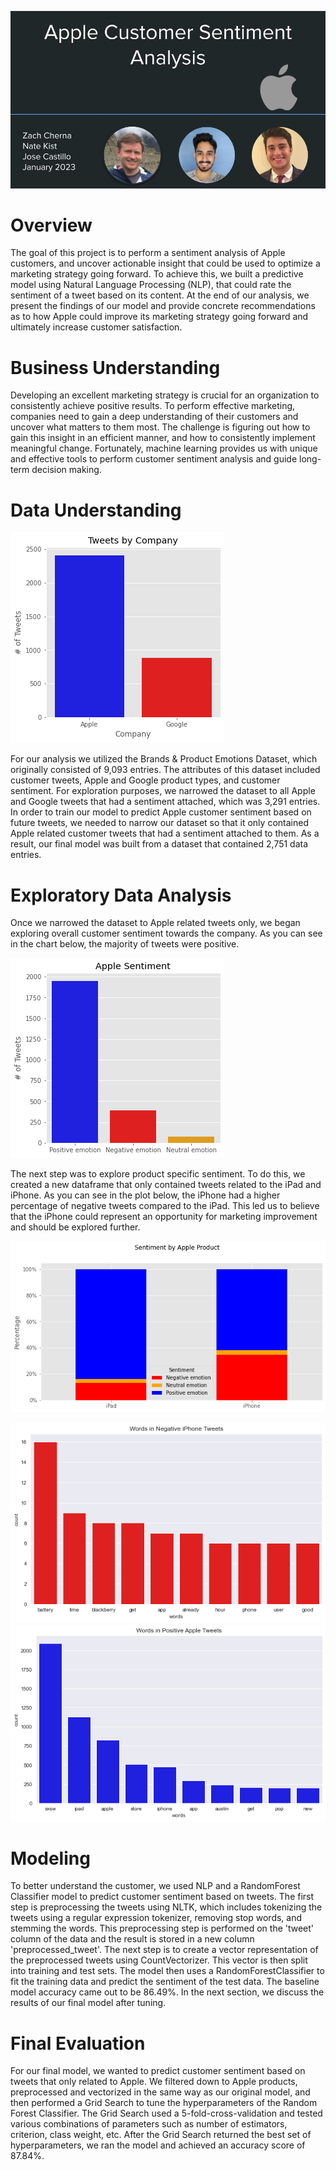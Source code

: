 
![header](./images/slides_header.jpg)
# Overview

The goal of this project is to perform a sentiment analysis of Apple customers, and uncover actionable insight that could be used to optimize a marketing strategy going forward. To achieve this, we built a predictive model using Natural Language Processing (NLP),  that could rate the sentiment of a tweet based on its content. At the end of our analysis, we present the findings of our model and provide concrete recommendations as to how Apple could improve its marketing strategy going forward and ultimately increase customer satisfaction. 


# Business Understanding 

Developing an excellent marketing strategy is crucial for an organization to consistently achieve positive results. To perform effective marketing, companies need to gain a deep understanding of their customers and uncover what matters to them most. The challenge is figuring out how to gain this insight in an efficient manner, and how to consistently implement meaningful change. Fortunately, machine learning provides us with unique and effective tools to perform customer sentiment analysis and guide long-term decision making. 


# Data Understanding
![Company Tweets](./images/tweets_by_company.png)

For our analysis we utilized the Brands & Product Emotions Dataset, which originally consisted of 9,093 entries. The attributes of this dataset included customer tweets, Apple and Google product types, and customer sentiment. For exploration purposes, we narrowed the dataset to all Apple and Google tweets that had a sentiment attached, which was 3,291 entries. In order to train our model to predict Apple customer sentiment based on future tweets, we needed to narrow our dataset so that it only contained Apple related customer tweets that had a sentiment attached to them. As a result, our final model was built from a dataset that contained 2,751 data  entries. 

# Exploratory Data Analysis
Once we narrowed the dataset to Apple related tweets only, we began exploring overall customer sentiment towards the company. As you can see in the chart below, the majority of tweets were positive.

![Apple Sentiment](./images/apple_sentiment.png)

The next step was to explore product specific sentiment. To do this, we created a new dataframe that only contained tweets related to the iPad and iPhone. As you can see in the plot below, the iPhone had a higher percentage of negative tweets compared to the iPad. This led us to believe that the iPhone could represent an opportunity for marketing improvement and should be explored further.

![Product Sentiment](./images/product_sentiment.png)



![Negative Words](./images/negative_words.png)
![Positive Words](./images/positive_words.png)

# Modeling
To better understand the customer, we used NLP and a RandomForest Classifier model to predict customer sentiment based on tweets. The first step is preprocessing the tweets using NLTK, which includes tokenizing the tweets using a regular expression tokenizer, removing stop words, and stemming the words. This preprocessing step is performed on the 'tweet' column of the data and the result is stored in a new column 'preprocessed_tweet'.
The next step is to create a vector representation of the preprocessed tweets using CountVectorizer. This vector is then split into training and test sets. The model then uses a RandomForestClassifier to fit the training data and predict the sentiment of the test data. The baseline model accuracy came out to be 86.49%. In the next section, we discuss the results of our final model after tuning. 



# Final Evaluation
For our final model, we wanted to predict customer sentiment based on tweets that only related to Apple. We filtered down to Apple products, preprocessed and vectorized in the same way as our original model, and then performed a Grid Search to tune the hyperparameters of the Random Forest Classifier. The Grid Search used a 5-fold-cross-validation and tested various combinations of parameters such as number of estimators, criterion, class weight, etc. After the Grid Search returned the best set of hyperparameters, we ran the model and achieved an accuracy score of 87.84%. 




